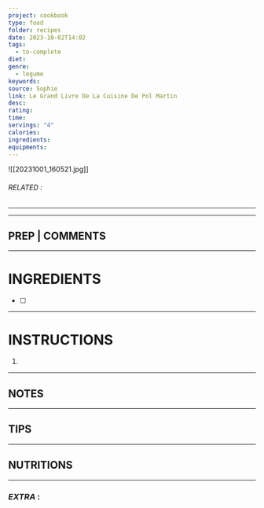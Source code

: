 ```yaml
---
project: cookbook
type: food
folder: recipes
date: 2023-10-02T14:02
tags:
  - to-complete
diet: 
genre:
  - legume
keywords: 
source: Sophie
link: Le Grand Livre De La Cuisine De Pol Martin
desc: 
rating: 
time: 
servings: "4"
calories: 
ingredients: 
equipments:
---
```

![[20231001_160521.jpg]]

###### *RELATED* : 
---


---
## PREP | COMMENTS



---
# INGREDIENTS

- [ ] 

---
# INSTRUCTIONS

1. 

---
## NOTES



---
## TIPS



---
## NUTRITIONS



---
### *EXTRA* :



